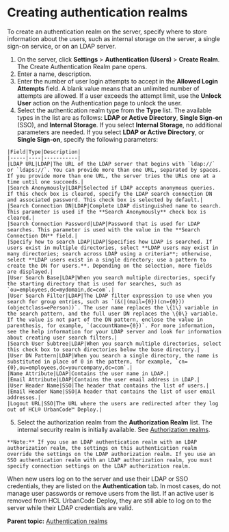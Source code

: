 # Creating authentication realms

To create an authentication realm on the server, specify where to store information about the users, such as internal storage on the server, a single sign-on service, or on an LDAP server.

1.   On the server, click **Settings** \> **Authentication \(Users\)** \> **Create Realm**. The Create Authentication Realm pane opens. 
2.   Enter a name, description. 
3.   Enter the number of user login attempts to accept in the **Allowed Login Attempts** field. A blank value means that an unlimited number of attempts are allowed. If a user exceeds the attempt limit, use the **Unlock User** action on the Authentication page to unlock the user.
4.   Select the authentication realm type from the **Type** list. The available types in the list are as follows: **LDAP or Active Directory**, **Single Sign-on** \(SSO\), and **Internal Storage**. If you select **Internal Storage**, no additional parameters are needed. If you select **LDAP or Active Directory**, or **Single Sign-on**, specify the following parameters:

    |Field|Type|Description|
    |-----|----|-----------|
    |LDAP URL|LDAP|The URL of the LDAP server that begins with `ldap://` or `ldaps://`. You can provide more than one URL, separated by spaces. If you provide more than one URL, the server tries the URLs one at a time until one succeeds.|
    |Search Anonymously|LDAP|Selected if LDAP accepts anonymous queries. If this check box is cleared, specify the LDAP search connection DN and associated password. This check box is selected by default.|
    |Search Connection DN|LDAP|Complete LDAP distinguished name to search. This parameter is used if the **Search Anonymously** check box is cleared.|
    |Search Connection Password|LDAP|Password that is used for LDAP searches. This parameter is used with the value in the **Search Connection DN** field.|
    |Specify how to search LDAP|LDAP|Specifies how LDAP is searched. If users exist in multiple directories, select **LDAP users may exist in many directories; search across LDAP using a criteria**; otherwise, select **LDAP users exist in a single directory; use a pattern to create the DN for users.**. Depending on the selection, more fields are displayed.|
    |User Search Base|LDAP|When you search multiple directories, specify the starting directory that is used for searches, such as `ou=employees,dc=mydomain,dc=com`.|
    |User Search Filter|LDAP|The LDAP filter expression to use when you search for group entries, such as `(&(|(mail={0})(cn={0}))(objectclass=ePerson))`. The user name replaces the \{1\} variable in the search pattern, and the full user DN replaces the \{0\} variable. If the value is not part of the DN pattern, enclose the value in parenthesis, for example, `(accountName={0})`. For more information, see the help information for your LDAP server and look for information about creating user search filters.|
    |Search User Subtree|LDAP|When you search multiple directories, select this check box to search directories below the base directory.|
    |User DN Pattern|LDAP|When you search a single directory, the name is substituted in place of 0 in the pattern, for example, `cn={0},ou=employees,dc=yourcompany,dc=com`.|
    |Name Attribute|LDAP|Contains the user name in LDAP.|
    |Email Attribute|LDAP|Contains the user email address in LDAP.|
    |User Header Name|SSO|The header that contains the list of users.|
    |Email Header Name|SSO|A header that contains the list of user email addresses.|
    |Logout URL|SSO|The URL where the users are redirected after they log out of HCL® UrbanCode™ Deploy.|

5.   Select the authorization realm from the **Authorization Realm** list. The internal security realm is initially available. See [Authorization realms](security_config.md#).

    **Note:** If you use an LDAP authentication realm with an LDAP authorization realm, the settings on this authentication realm override the settings on the LDAP authorization realm. If you use an SSO authentication realm with an LDAP authorization realm, you must specify connection settings on the LDAP authorization realm.


When new users log on to the server and use their LDAP or SSO credentials, they are listed on the **Authentication** tab. In most cases, do not manage user passwords or remove users from the list. If an active user is removed from HCL UrbanCode Deploy, they are still able to log on to the server while their LDAP credentials are valid.

**Parent topic:** [Authentication realms](../../com.udeploy.admin.doc/topics/security_auth.md)

